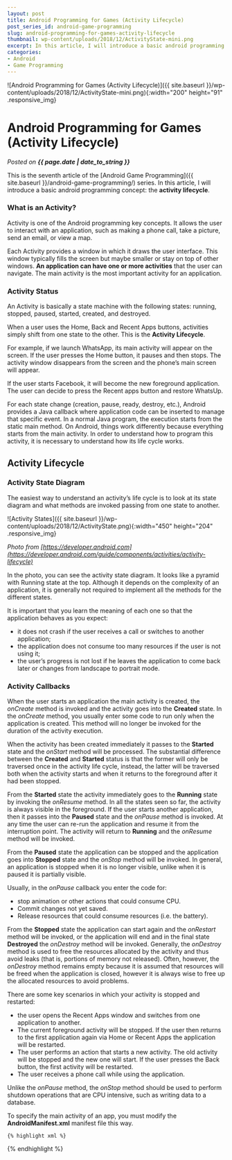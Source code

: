 ```yaml
---
layout: post
title: Android Programming for Games (Activity Lifecycle)
post_series_id: android-game-programming
slug: android-programming-for-games-activity-lifecycle
thumbnail: wp-content/uploads/2018/12/ActivityState-mini.png
excerpt: In this article, I will introduce a basic android programming concept, the activity lifecycle.
categories:
- Android
- Game Programming
---
```


![Android Programming for Games (Activity Lifecycle)]({{ site.baseurl }}/wp-content/uploads/2018/12/ActivityState-mini.png){:width="200" height="91" .responsive_img}

# Android Programming for Games (Activity Lifecycle)
_Posted on **{{ page.date | date_to_string }}**_

This is the seventh article of the [Android Game Programming]({{ site.baseurl }}/android-game-programming/) series. In this article, I will introduce a basic android programming concept: the **activity lifecycle**.

### What is an Activity?

Activity is one of the Android programming key concepts. It allows the user to interact with an application, such as making a phone call, take a picture, send an email, or view a map.

Each Activity provides a window in which it draws the user interface. This window typically fills the screen but maybe smaller or stay on top of other windows. **An application can have one or more activities** that the user can navigate. The main activity is the most important activity for an application.

### Activity Status

An Activity is basically a state machine with the following states: running, stopped, paused, started, created, and destroyed.

When a user uses the Home, Back and Recent Apps buttons, activities simply shift from one state to the other. This is the **Activity Lifecycle**.

For example, if we launch WhatsApp, its main activity will appear on the screen. If the user presses the Home button, it pauses and then stops. The activity window disappears from the screen and the phone’s main screen will appear.

If the user starts Facebook, it will become the new foreground application. The user can decide to press the Recent apps button and restore WhatsUp.

For each state change (creation, pause, ready, destroy, etc.), Android provides a Java callback where application code can be inserted to manage that specific event. In a normal Java program, the execution starts from the static main method. On Android, things work differently because everything starts from the main activity. In order to understand how to program this activity, it is necessary to understand how its life cycle works.

## Activity Lifecycle

### Activity State Diagram

The easiest way to understand an activity’s life cycle is to look at its state diagram and what methods are invoked passing from one state to another.

![Activity States]({{ site.baseurl }}/wp-content/uploads/2018/12/ActivityState.png){:width="450" height="204" .responsive_img}

*Photo from [https://developer.android.com](https://developer.android.com/guide/components/activities/activity-lifecycle)*

In the photo, you can see the activity state diagram. It looks like a pyramid with Running state at the top. Although it depends on the complexity of an application, it is generally not required to implement all the methods for the different states.

It is important that you learn the meaning of each one so that the application behaves as you expect:

- it does not crash if the user receives a call or switches to another application;
- the application does not consume too many resources if the user is not using it;
- the user’s progress is not lost if he leaves the application to come back later or changes from landscape to portrait mode.

### Activity Callbacks

When the user starts an application the main activity is created, the *onCreate* method is invoked and the activity goes into the **Created** state. In the *onCreate* method, you usually enter some code to run only when the application is created. This method will no longer be invoked for the duration of the activity execution.

When the activity has been created immediately it passes to the **Started** state and the *onStart* method will be processed. The substantial difference between the **Created** and **Started** status is that the former will only be traversed once in the activity life cycle, instead, the latter will be traversed both when the activity starts and when it returns to the foreground after it had been stopped.

From the **Started** state the activity immediately goes to the **Running** state by invoking the *onResume* method. In all the states seen so far, the activity is always visible in the foreground. If the user starts another application, then it passes into the **Paused** state and the *onPause* method is invoked. At any time the user can re-run the application and resume it from the interruption point. The activity will return to **Running** and the *onResume* method will be invoked.

From the **Paused** state the application can be stopped and the application goes into **Stopped** state and the *onStop* method will be invoked. In general, an application is stopped when it is no longer visible, unlike when it is paused it is partially visible.

Usually, in the *onPause* callback you enter the code for:

- stop animation or other actions that could consume CPU.
- Commit changes not yet saved.
- Release resources that could consume resources (i.e. the battery).

From the **Stopped** state the application can start again and the *onRestart* method will be invoked, or the application will end and in the final state **Destroyed** the *onDestroy* method will be invoked. Generally, the *onDestroy* method is used to free the resources allocated by the activity and thus avoid leaks (that is, portions of memory not released). Often, however, the *onDestroy* method remains empty because it is assumed that resources will be freed when the application is closed, however it is always wise to free up the allocated resources to avoid problems.

There are some key scenarios in which your activity is stopped and restarted:

- the user opens the Recent Apps window and switches from one application to another.
- The current foreground activity will be stopped. If the user then returns to the first application again via Home or Recent Apps the application will be restarted.
- The user performs an action that starts a new activity. The old activity will be stopped and the new one will start. If the user presses the Back button, the first activity will be restarted.
- The user receives a phone call while using the application.

Unlike the *onPause* method, the *onStop* method should be used to perform shutdown operations that are CPU intensive, such as writing data to a database.

To specify the main activity of an app, you must modify the **AndroidManifest.xml** manifest file this way.

    {% highlight xml %}
<activity android:name=".MainActivity" android:label="@string/app_name">
    <intent-filter>
        <action android:name="android.intent.action.MAIN" />
        <category android:name="android.intent.category.LAUNCHER" />
    </intent-filter>
</activity>
    {% endhighlight %}
